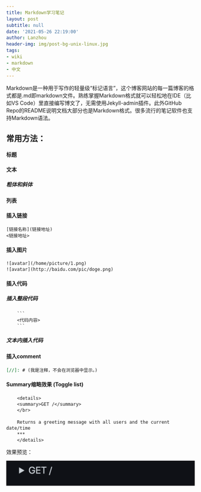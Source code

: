 ```yaml
---
title: Markdown学习笔记
layout: post
subtitle: null
date: '2021-05-26 22:19:00'
author: Lanzhou
header-img: img/post-bg-unix-linux.jpg
tags:
- wiki
- markdown
- 中文
---
```


Markdown是一种用于写作的轻量级“标记语言”，这个博客网站的每一篇博客的格式都是.md即markdown文件。熟练掌握Markdown格式就可以轻松地在IDE（比如VS Code）里直接编写博文了，无需使用Jekyll-admin插件。此外GitHub Repo的README说明文档大部分也是Markdown格式。很多流行的笔记软件也支持Markdown语法。

## 常用方法：
#### 标题
#### 文本
##### 粗体和斜体
#### 列表
#### 插入链接

```
[链接名称](链接地址)
<链接地址>
```

#### 插入图片

```
![avatar](/home/picture/1.png)
![avatar](http://baidu.com/pic/doge.png)
```
#### 插入代码
##### 插入整段代码
```
    ```
    <代码内容>
    ```
```
##### 文本内插入代码
#### 插入comment

```markdown
[//]: # (我是注释，不会在浏览器中显示。)
```

#### Summary缩略效果 (Toggle list)
```
    <details>
    <summary>GET /</summary>
    </br>

    Returns a greeting message with all users and the current date/time
    ***
    </details>
```

效果预览：

![效果预览](/img/in-post/InPostMarkdownGet.png)



